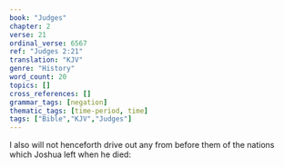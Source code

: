 ```yaml
---
book: "Judges"
chapter: 2
verse: 21
ordinal_verse: 6567
ref: "Judges 2:21"
translation: "KJV"
genre: "History"
word_count: 20
topics: []
cross_references: []
grammar_tags: [negation]
thematic_tags: [time-period, time]
tags: ["Bible","KJV","Judges"]
---
```

I also will not henceforth drive out any from before them of the nations which Joshua left when he died:
